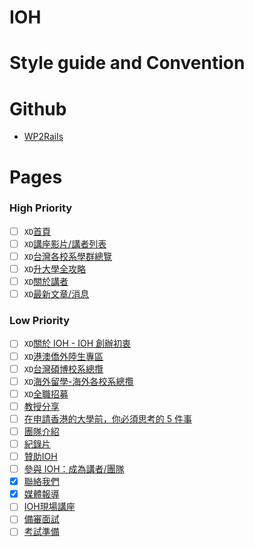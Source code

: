 
# IOH

# Style guide and Convention

# Github

* [WP2Rails](https://github.com/BirdChiuInIOH/WP2Rails)

# Pages

### High Priority

* [ ] `XD`[首頁](https://ioh.tw)
* [ ] `XD`[講座影片/講者列表](https://ioh.tw/talks/)
* [ ] `XD`[台灣各校系學群總覽](https://ioh.tw/department_guide/)
* [ ] `XD`[升大學全攻略](https://ioh.tw/升大學全攻略/)
* [ ] `XD`[關於講者](https://ioh.tw/talks/香港教育大學英語教育系-彭于榛-barbie-peng-ov-study-bde-hk/)
* [ ] `XD`[最新文章/消息](https://ioh.tw/news/)

### Low Priority

* [ ] `XD`[關於 IOH - IOH 創辦初衷](https://ioh.tw/about/)
* [ ] `XD`[港澳僑外陸生專區](https://ioh.tw/overseas1/)
* [ ] `XD`[台灣碩博校系總攬](https://ioh.tw/master-phd-experience-sharing/)
* [ ] `XD`[海外留學-海外各校系總攬](https://ioh.tw/howtoapply-usa/)
* [ ] `XD`[全職招募](https://ioh.tw/全職招募/)
* [ ] [教授分享](https://ioh.tw/?qmt%5Bdegree%5D%5B%5D=532&guide=1)
* [ ] [在申請香港的大學前，你必須思考的 5 件事](https://ioh.tw/ioharticles-香港讀大學-申請香港的大學/)
* [ ] [團隊介紹](https://ioh.tw/team/)
* [ ] [紀錄片](https://ioh.tw/志氣：為人才而戰/)
* [ ] [贊助IOH](https://ioh.tw/贊助我們/)
* [ ] [參與 IOH：成為講者/團隊](https://ioh.tw/joinioh/)
* [x] [聯絡我們](https://ioh.tw/contactus/)
* [x] [媒體報導](https://ioh.tw/媒體報導/)
* [ ] [IOH現場講座](https://ioh.tw/ioh現場講座/)
* [ ] [備審面試](https://ioh.tw/升大學全攻略-備審面試)
* [ ] [考試準備](https://ioh.tw/升大學全攻略-考試準備)
